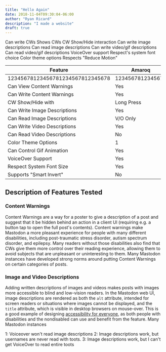 ```yaml
---
title: "Hello Again"
date: 2018-11-04T09:30:04-06:00
author: "Ryan Ricard"
description: "I made a website"
draft: true
---
```


Can write CWs
Shows CWs
CW Show/Hide interaction
Can write image descriptions
Can read image descriptions
Can write video/gif descriptions
Can read video/gif descriptions
VoiceOver support
Respect's system font choice
Color theme options
Respects "Reduce Motion"


Feature                          | Amaroq         | Mast           | Toot!          | Tootdon        | Tootle         | Tusk           |
---------------------------------|----------------|----------------|----------------|----------------|----------------|----------------|         
12345678123456781234567812345678 |1234567812345678|1234567812345678|1234567812345678|1234567812345678|1234567812345678|1234567812345678|
Can View Content Warnings        | Yes            | Yes (Config)   | Yes            | Yes            | Yes            | Yes (Config)   |
Can Write Content Warnings       | Yes            | Yes            | Yes            | Yes            | Yes            | No             |
CW Show/Hide with                | Long Press     | Tap            | Tap            | Tap            | Tap            | Tap            |
Can Write Image Descriptions     | Yes            | Yes            | Yes            | No             | No             | No             |
Can Read Image Descriptions      | V/O Only       | No             | Yes            | No             | Yes            | No             |
Can Write Video Descriptions     | Yes            | Yes            | N/A            | No             | No             | No             |
Can Read Video Descriptions      | No             | No             | No             | No             | No             | No             |
Color Theme Options              | 1              | 4              | 1              | 2              | 5              | 1              |
Can Control Gif Animation        | Yes            | Hide Images    | No             | Yes            | Yes            | N/A            |
VoiceOver Support                | Yes            | No[1]          | No[2]          | No[1]          | No [3]         | No [1]         |
Respect System Font Size         | Yes            | No             | No             | No             | No             | No             |
Supports "Smart Invert"          | No             | No             | No             | No             | No             | No             |

## Description of Features Tested

### Content Warnings

Content Warnings are a way for a poster to give a description of a post and suggest that it be hidden behind an action in a client UI (requiring e.g. a button tap to open the full post's contents). Content warnings make Mastodon a more pleasant experience for people with many different disabilities, including post-traumatic stress disorder, autism spectrum disorder, and epilepsy. Many readers without those disabilities also find that CWs give them more control over their reading experience, allowing them to avoid subjects that are unpleasant or uninteresting to them. Many Mastodon instances have developed strong norms around putting Content Warnings on certain categories of posts. 

### Image and Video Descriptions

Adding written descriptions of images and videos makes posts with images more accessible to blind and low-vision readers. In the Mastodon web UI, image descriptions are rendered as both the `alt` attribute, intended for screen readers or situations where images cannot be displayed, and the `title` attribute, which is visible in desktop browsers on mouse-over. This is a good example of designing [accessibility for everyone](https://abookapart.com/products/accessibility-for-everyone), as both people with disabilities and the nondisabled can use and benefit from the feature. Many Mastodon instances 


1: Voiceover won't read image descriptions
2: Image descriptions work, but usernames are never read with toots.
3: Image descriptions work, but I can't get VoiceOver to read entire toots